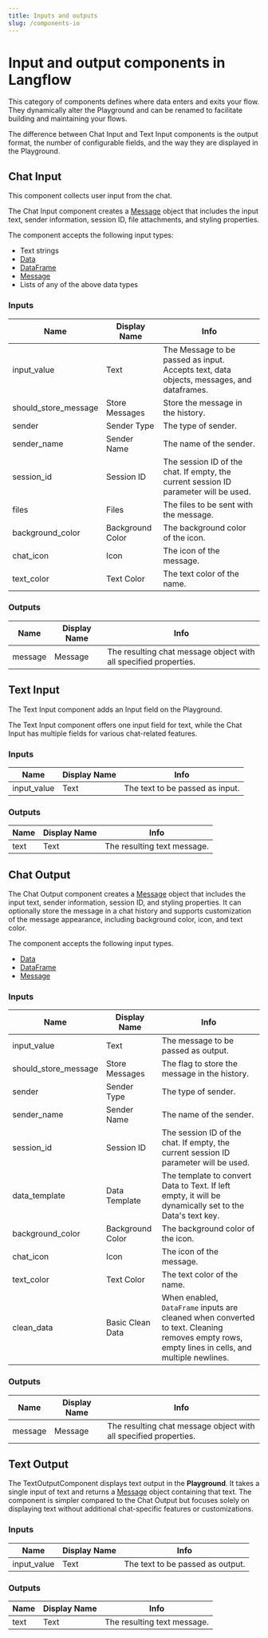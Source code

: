 ```yaml
---
title: Inputs and outputs
slug: /components-io
---
```


# Input and output components in Langflow

This category of components defines where data enters and exits your flow. They dynamically alter the Playground and can be renamed to facilitate building and maintaining your flows.

The difference between Chat Input and Text Input components is the output format, the number of configurable fields, and the way they are displayed in the Playground.

## Chat Input

This component collects user input from the chat.

The Chat Input component creates a [Message](/concepts-objects) object that includes the input text, sender information, session ID, file attachments, and styling properties.

The component accepts the following input types:

* Text strings
* [Data](/concepts-objects#data-object)
* [DataFrame](/concepts-objects#dataframe-object)
* [Message](/concepts-objects#message-object)
* Lists of any of the above data types

### Inputs

| Name | Display Name | Info |
|------|--------------|------|
|input_value|Text|The Message to be passed as input. Accepts text, data objects, messages, and dataframes.|
|should_store_message|Store Messages|Store the message in the history.|
|sender|Sender Type|The type of sender.|
|sender_name|Sender Name|The name of the sender.|
|session_id|Session ID|The session ID of the chat. If empty, the current session ID parameter will be used.|
|files|Files|The files to be sent with the message.|
|background_color|Background Color|The background color of the icon.|
|chat_icon|Icon|The icon of the message.|
|text_color|Text Color|The text color of the name.|

### Outputs

| Name | Display Name | Info |
|------|--------------|------|
|message|Message|The resulting chat message object with all specified properties.|

## Text Input

The Text Input component adds an Input field on the Playground.

The Text Input component offers one input field for text, while the Chat Input has multiple fields for various chat-related features.

### Inputs

| Name | Display Name | Info |
|------|--------------|------|
|input_value|Text|The text to be passed as input.|

### Outputs

| Name | Display Name | Info |
|------|--------------|------|
|text|Text|The resulting text message.|


## Chat Output

The Chat Output component creates a [Message](/concepts-objects) object that includes the input text, sender information, session ID, and styling properties.
It can optionally store the message in a chat history and supports customization of the message appearance, including background color, icon, and text color.

The component accepts the following input types.
* [Data](/concepts-objects#data-object)
* [DataFrame](/concepts-objects#dataframe-object)
* [Message](/concepts-objects#message-object)

### Inputs

| Name | Display Name | Info |
|------|--------------|------|
|input_value|Text|The message to be passed as output.|
|should_store_message|Store Messages|The flag to store the message in the history.|
|sender|Sender Type|The type of sender.|
|sender_name|Sender Name|The name of the sender.|
|session_id|Session ID|The session ID of the chat. If empty, the current session ID parameter will be used.|
|data_template|Data Template|The template to convert Data to Text. If left empty, it will be dynamically set to the Data's text key.|
|background_color|Background Color|The background color of the icon.|
|chat_icon|Icon|The icon of the message.|
|text_color|Text Color|The text color of the name.|
|clean_data|Basic Clean Data|When enabled, `DataFrame` inputs are cleaned when converted to text. Cleaning removes empty rows, empty lines in cells, and multiple newlines.|

### Outputs

| Name | Display Name | Info |
|------|--------------|------|
|message|Message|The resulting chat message object with all specified properties.|


## Text Output

The TextOutputComponent displays text output in the **Playground**.
It takes a single input of text and returns a [Message](/concepts-objects) object containing that text.
The component is simpler compared to the Chat Output but focuses solely on displaying text without additional chat-specific features or customizations.

### Inputs

| Name | Display Name | Info |
|------|--------------|------|
|input_value|Text|The text to be passed as output.|

### Outputs

| Name | Display Name | Info |
|------|--------------|------|
|text|Text|The resulting text message.|



